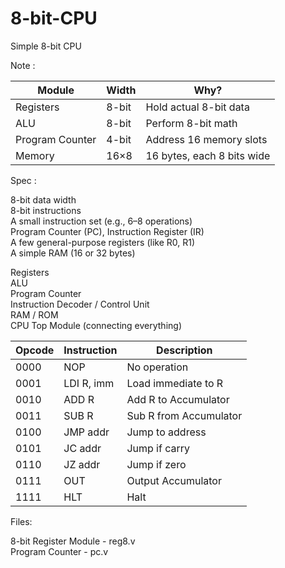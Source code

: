# 8-bit-CPU

Simple 8-bit CPU

Note :

| Module          | Width | Why?                       |
| --------------- | ----- | -------------------------- |
| Registers       | 8-bit | Hold actual 8-bit data     |
| ALU             | 8-bit | Perform 8-bit math         |
| Program Counter | 4-bit | Address 16 memory slots    |
| Memory          | 16×8  | 16 bytes, each 8 bits wide |

Spec :

8-bit data width  
8-bit instructions  
A small instruction set (e.g., 6–8 operations)  
Program Counter (PC), Instruction Register (IR)  
A few general-purpose registers (like R0, R1)  
A simple RAM (16 or 32 bytes)  

Registers  
ALU  
Program Counter  
Instruction Decoder / Control Unit  
RAM / ROM  
CPU Top Module (connecting everything)  

| Opcode | Instruction | Description            |
| ------ | ----------- | ---------------------- |
| 0000   | NOP         | No operation           |
| 0001   | LDI R, imm  | Load immediate to R    |
| 0010   | ADD R       | Add R to Accumulator   |
| 0011   | SUB R       | Sub R from Accumulator |
| 0100   | JMP addr    | Jump to address        |
| 0101   | JC addr     | Jump if carry          |
| 0110   | JZ addr     | Jump if zero           |
| 0111   | OUT         | Output Accumulator     |
| 1111   | HLT         | Halt                   |

Files:

8-bit Register Module - reg8.v  
Program Counter - pc.v



